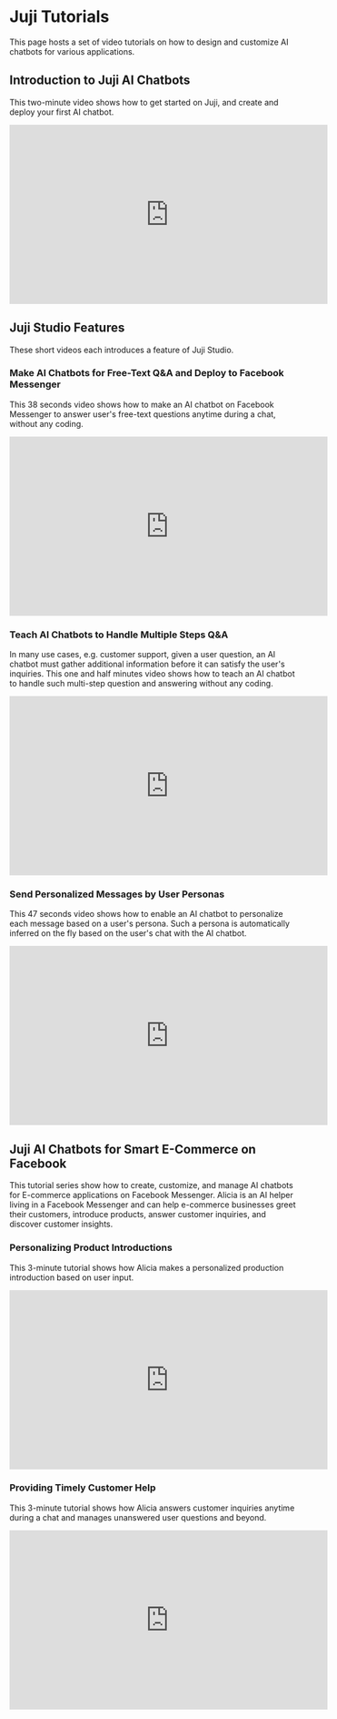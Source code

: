 # **Juji Tutorials**

This page hosts a set of video tutorials on how to design and customize AI chatbots for various applications.

## Introduction to Juji AI Chatbots

This two-minute video shows how to get started on Juji, and create and deploy your first AI chatbot.

<div align="center">
<iframe width="560" height="315" src="https://www.youtube.com/embed/fzL4apEOdLk" frameborder="0" allow="accelerometer; autoplay; encrypted-media; gyroscope; picture-in-picture" allowfullscreen></iframe></div>

## Juji Studio Features

These short videos each introduces a feature of Juji Studio.

### Make AI Chatbots for Free-Text Q&A and Deploy to Facebook Messenger

This 38 seconds video shows how to make an AI chatbot on Facebook Messenger to
answer user's free-text questions anytime during a chat, without any coding.

<div align="center">
<iframe width="560" height="315" src="https://www.youtube.com/embed/iQp_kOq5zWA" frameborder="0" allow="accelerometer; autoplay; encrypted-media; gyroscope; picture-in-picture" allowfullscreen></iframe>
</div>

### Teach AI Chatbots to Handle Multiple Steps Q&A

In many use cases, e.g. customer support, given a user question, an AI
chatbot must gather additional information before it can satisfy the user's
inquiries. This one and half minutes video shows how to teach an AI chatbot to
handle such multi-step question and answering without any coding.

<div align="center">
<iframe width="560" height="315" src="https://www.youtube.com/embed/6kzST4vO_KU" frameborder="0" allow="accelerometer; autoplay; encrypted-media; gyroscope; picture-in-picture" allowfullscreen></iframe>
</div>

### Send Personalized Messages by User Personas

This 47 seconds video shows  how to enable an AI chatbot to personalize each message based on a user's persona. Such a persona is automatically inferred on the fly based on the user's chat with the AI chatbot.

<div align="center">
<iframe width="560" height="315" src="https://www.youtube.com/embed/lNv0Ud8V2Co" frameborder="0" allow="accelerometer; autoplay; encrypted-media; gyroscope; picture-in-picture" allowfullscreen></iframe>
</div>


## Juji AI Chatbots for Smart E-Commerce on Facebook

This tutorial series show how to create, customize, and manage AI chatbots for E-commerce applications on Facebook Messenger. Alicia is an AI helper living in a Facebook Messenger and can help e-commerce businesses greet their customers, introduce products, answer customer inquiries, and discover customer insights.

### Personalizing Product Introductions

This 3-minute tutorial shows how Alicia makes a personalized production introduction based on user input.

<div align="center">
<iframe width="560" height="315" src="https://www.youtube.com/embed/Uvvo6fm5GU8" frameborder="0" allow="accelerometer; autoplay; encrypted-media; gyroscope; picture-in-picture" allowfullscreen></iframe></div>

### Providing Timely Customer Help

This 3-minute tutorial shows how Alicia answers customer inquiries anytime during a chat and manages unanswered user questions and beyond.

<div align="center"> <iframe width="560" height="315"
src="https://www.youtube.com/embed/U0tR04xQTio" frameborder="0"
allow="accelerometer; autoplay; encrypted-media; gyroscope;
picture-in-picture" allowfullscreen></iframe> </div>

